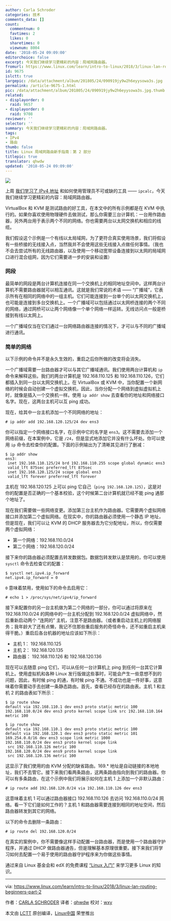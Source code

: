 ```yaml
---
author: Carla Schroder
categories: 技术
comments_data: []
count:
  commentnum: 0
  favtimes: 2
  likes: 0
  sharetimes: 0
  viewnum: 8004
date: '2018-05-24 09:09:00'
editorchoice: false
excerpt: 今天我们继续学习更精彩的内容：局域网路由器。
fromurl: https://www.linux.com/learn/intro-to-linux/2018/3/linux-lan-routing-beginners-part-2
id: 9675
islctt: true
largepic: /data/attachment/album/201805/24/090919jy9w2h6eyysowa3s.jpg
permalink: /article-9675-1.html
pic: /data/attachment/album/201805/24/090919jy9w2h6eyysowa3s.jpg.thumb.jpg
related:
- displayorder: 0
  raid: 9657
- displayorder: 0
  raid: 9708
reviewer: ''
selector: ''
summary: 今天我们继续学习更精彩的内容：局域网路由器。
tags:
- IPv4
- 路由
thumb: false
title: Linux 局域网路由新手指南：第 2 部分
titlepic: true
translator: qhwdw
updated: '2018-05-24 09:09:00'
---
```


![](/data/attachment/album/201805/24/090919jy9w2h6eyysowa3s.jpg)


上周 [我们学习了 IPv4 地址](/article-9657-1.html) 和如何使用管理员不可或缺的工具 —— `ipcalc`，今天我们继续学习更精彩的内容：局域网路由器。


VirtualBox 和 KVM 是测试路由的好工具，在本文中的所有示例都是在 KVM 中执行的。如果你喜欢使用物理硬件去做测试，那么你需要三台计算机：一台用作路由器，另外两台用于表示两个不同的网络。你也需要两台以太网交换机和相应的线缆。


我们假设这个示例是一个有线以太局域网，为了更符合真实使用场景，我们将假设有一些桥接的无线接入点，当然我并不会使用这些无线接入点做任何事情。（我也不会去尝试所有的无线路由器，以及使用一个移动宽带设备连接到以太网的局域网口进行混合组网，因为它们需要进一步的安装和设置）


### 网段


最简单的网段是两台计算机连接在同一个交换机上的相同地址空间中。这样两台计算机不需要路由器就可以相互通讯。这就是我们常说的术语 —— “广播域”，它表示所有在相同的网络中的一组主机。它们可能连接到一台单个的以太网交换机上，也可能是连接到多台交换机上。一个广播域可以包括通过以太网桥连接的两个不同的网络，通过网桥可以让两个网络像一个单个网络一样运转。无线访问点一般是桥接到有线以太网上。


一个广播域仅当在它们通过一台网络路由器连接的情况下，才可以与不同的广播域进行通讯。


### 简单的网络


以下示例的命令并不是永久生效的，重启之后你所做的改变将会消失。


一个广播域需要一台路由器才可以与其它广播域通讯。我们使用两台计算机和 `ip` 命令来解释这些。我们的两台计算机是 192.168.110.125 和 192.168.110.126，它们都插入到同一台以太网交换机上。在 VirtualBox 或 KVM 中，当你配置一个新网络的时候会自动创建一个虚拟交换机，因此，当你分配一个网络到虚拟虚拟机上时，就像是插入一个交换机一样。使用 `ip addr show` 去查看你的地址和网络接口名字。现在，这两台主机可以互 ping 成功。


现在，给其中一台主机添加一个不同网络的地址：



```
# ip addr add 192.168.120.125/24 dev ens3

```

你可以指定一个网络接口名字，在示例中它的名字是 `ens3`。这不需要去添加一个网络前缀，在本案例中，它是 `/24`，但是显式地添加它并没有什么坏处。你可以使用 `ip` 命令去检查你的配置。下面的示例输出为了清晰其见进行了删减：



```
$ ip addr show
ens3:
 inet 192.168.110.125/24 brd 192.168.110.255 scope global dynamic ens3
 valid_lft 875sec preferred_lft 875sec
 inet 192.168.120.125/24 scope global ens3
 valid_lft forever preferred_lft forever

```

主机在 192.168.120.125 上可以 ping 它自己（`ping 192.168.120.125`），这是对你的配置是否正确的一个基本校验，这个时候第二台计算机就已经不能 ping 通那个地址了。


现在我们需要做一些网络变更。添加第三台主机作为路由器。它需要两个虚拟网络接口并添加第二个虚拟网络。在现实中，你的路由器必须使用一个静态 IP 地址，但是现在，我们可以让 KVM 的 DHCP 服务器去为它分配地址，所以，你仅需要两个虚拟网络：


* 第一个网络：192.168.110.0/24
* 第二个网络：192.168.120.0/24


接下来你的路由器必须配置去转发数据包。数据包转发默认是禁用的，你可以使用 `sysctl` 命令去检查它的配置：



```
$ sysctl net.ipv4.ip_forward
net.ipv4.ip_forward = 0

```

`0` 意味着禁用，使用如下的命令去启用它：



```
# echo 1 > /proc/sys/net/ipv4/ip_forward

```

接下来配置你的另一台主机做为第二个网络的一部分，你可以通过将原来在 192.168.110.0/24 的网络中的一台主机分配到 192.168.120.0/24 虚拟网络中，然后重新启动两个 “连网的” 主机，注意不是路由器。（或者重启动主机上的网络服务；我年龄大了还有点懒，我记不住那些重启服务的奇怪命令，还不如重启主机来得干脆。）重启后各台机器的地址应该如下所示：


* 主机 1： 192.168.110.125
* 主机 2： 192.168.120.135
* 路由器： 192.168.110.126 和 192.168.120.136


现在可以去随意 ping 它们，可以从任何一台计算机上 ping 到任何一台其它计算机上。使用虚拟机和各种 Linux 发行版做这些事时，可能会产生一些意想不到的问题，因此，有时候 ping 的通，有时候 ping 不通。不成功也是一件好事，这意味着你需要动手去创建一条静态路由。首先，查看已经存在的路由表。主机 1 和主机 2 的路由表如下所示：



```
$ ip route show
default via 192.168.110.1 dev ens3 proto static metric 100
192.168.110.0/24 dev ens3 proto kernel scope link src 192.168.110.164 metric 100

$ ip route show
default via 192.168.110.1 dev ens3 proto static metric 100
default via 192.168.120.1 dev ens3 proto static metric 101
169.254.0.0/16 dev ens3 scope link metric 1000
192.168.110.0/24 dev ens3 proto kernel scope link
 src 192.168.110.126 metric 100
192.168.120.0/24 dev ens9 proto kernel scope link
 src 192.168.120.136 metric 100

```

这显示了我们使用的由 KVM 分配的缺省路由。169.\* 地址是自动链接的本地地址，我们不去管它。接下来我们看两条路由，这两条路由指向到我们的路由器。你可以有多条路由，在这个示例中我们将展示如何在主机 1 上添加一个非默认路由：



```
# ip route add 192.168.120.0/24 via 192.168.110.126 dev ens3

```

这意味着主机 1 可以通过路由器接口 192.168.110.126 去访问 192.168.110.0/24 网络。看一下它们是如何工作的？主机 1 和路由器需要连接到相同的地址空间，然后路由器转发到其它的网络。


以下的命令去删除一条路由：



```
# ip route del 192.168.120.0/24

```

在真实的案例中，你不需要像这样手动配置一台路由器，而是使用一个路由器守护程序，并通过 DHCP 做路由器通告，但是理解基本原理很重要。接下来我们将学习如何去配置一个易于使用的路由器守护程序来为你做这些事情。


通过来自 Linux 基金会和 edX 的免费课程 [“Linux 入门”](https://training.linuxfoundation.org/linux-courses/system-administration-training/introduction-to-linux) 来学习更多 Linux 的知识。




---


via: <https://www.linux.com/learn/intro-to-linux/2018/3/linux-lan-routing-beginners-part-2>


作者：[CARLA SCHRODER](https://www.linux.com/users/cschroder) 译者：[qhwdw](https://github.com/qhwdw) 校对：[wxy](https://github.com/wxy)


本文由 [LCTT](https://github.com/LCTT/TranslateProject) 原创编译，[Linux中国](https://linux.cn/) 荣誉推出